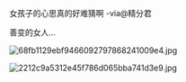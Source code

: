 女孩子的心思真的好难猜啊  -via@精分君

善变的女人...

![68fb1129ebf9466092797868241009e4.jpg](https://wxlzmt.github.io/cdn1/ext/qw/groups/30104/68fb1129ebf9466092797868241009e4.jpg)

![2212c9a5312e45f786d065bba741d3e9.jpg](https://wxlzmt.github.io/cdn1/ext/qw/groups/30104/2212c9a5312e45f786d065bba741d3e9.jpg)
